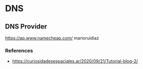 # DNS


## DNS Provider
https://ap.www.namecheap.com/
marioruidiaz

### References
 - https://curiosidadesespaciales.ar/2020/09/21/Tutorial-blog-2/

 
